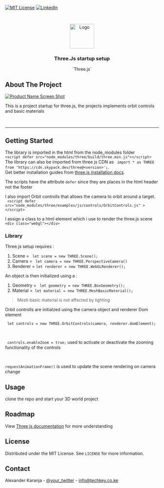 [![MIT License][license-shield]][license-url]
[![LinkedIn][linkedin-shield]][linkedin-url]

<!-- PROJECT LOGO -->
<br />
<p align="center">
  <a href="https://github.com/aknjoroge/Three.js-setup.git">
    <img src="images/logo.png" alt="Logo" width="80" height="80">
  </a>

  <h3 align="center">Three.Js startup setup </h3>

  <p align="center">
  `Three.js`
  </p>
</p>

<!-- ABOUT THE PROJECT -->

## About The Project

[![Product Name Screen Shot][product-screenshot]](https://github.com/aknjoroge/Three.js-setup.git)

This is a project startup for three.js, the projects implements orbit controls and basic materials

<br/>

---

## Getting Started

The library is imported in the html from the node_modules folder <br/>
`<script defer src="node_modules/three/build/three.min.js"></script>` <br/> The library can also be imported from three js CDN as ` import * as THREE from 'https://cdn.skypack.dev/three@<version>';`. <br/> Get better installation guides from [three.js installation docs](https://threejs.org/docs/#manual/en/introduction/Installation).
<br/>

The scripts have the attribute `defer` since they are places in the html header not the footer

I also import Orbit controlls that allows the camera to orbit around a target.<br/>
` <script defer src="node_modules/three/examples/js/controls/OrbitControls.js" ></script>`

I assign a class to a html element which i use to render the three.js scene ` <div class="webgl"></div>`

### Library

Three.js setup requires :

1. Scene = ` let scene = new THREE.Scene();`
2. Camera = ` let camera = new THREE.PerspectiveCamera()`
3. Renderer = `let renderer = new THREE.WebGLRenderer();`

An object is then initialized using a :

1. Geometry = ` let geometry = new THREE.BoxGeometry();`
2. Material =` let material = new THREE.MeshBasicMaterial();`

> Mesh basic material is not affected by lighting

Orbit controlls are initialzed using the camera object and renderer Dom element

` let controls = new THREE.OrbitControls(camera, renderer.domElement);`

<br/>

` controls.enableZoom = true;` used to activate or deactivate the zooming functionality of the controls

<br/>

`requestAnimationFrame()` is used to update the scene rendering on camera change

## Usage

clone the repo and start your 3D world project

<!-- ROADMAP -->

## Roadmap

View [Three js documentation](https://threejs.org/docs) for more understanding

## License

Distributed under the MIT License. See `LICENSE` for more information.

<!-- CONTACT -->

## Contact

Alexander Karanja - [@your_twitter](https://twitter.com/aknjoroge) - info@techkey.co.ke

[license-url]: https://opensource.org/licenses/MIT

<br/>

[license-shield]: https://img.shields.io/github/license/othneildrew/Best-README-Template.svg?style=for-the-badge
[linkedin-shield]: https://img.shields.io/badge/-LinkedIn-black.svg?style=for-the-badge&logo=linkedin&colorB=555
[linkedin-url]: https://www.linkedin.com/in/aknjoroge/
[product-screenshot]: images/screenshot.png
